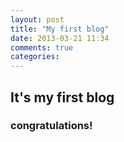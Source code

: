 ```yaml
---
layout: post
title: "My first blog"
date: 2013-03-21 11:34
comments: true
categories: 
---
```


## It's my first blog

### congratulations!
